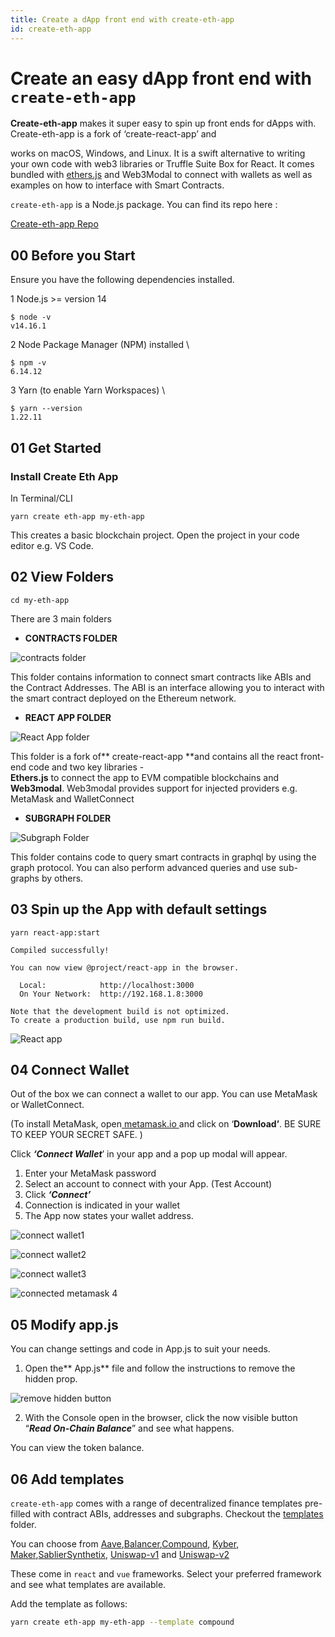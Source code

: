 ```yaml
---
title: Create a dApp front end with create-eth-app
id: create-eth-app
---
```


# Create an easy dApp front end with `create-eth-app`

**Create-eth-app** makes it super easy to spin up front ends for dApps with. Create-eth-app is a fork of ‘create-react-app’ and 

works on macOS, Windows, and Linux. It is a swift alternative to writing your own code with web3 libraries or Truffle Suite Box for React. It comes bundled with [ethers.js](https://docs.ethers.io/) and Web3Modal to connect with wallets as well as examples on how to interface with Smart Contracts. 

`create-eth-app` is a Node.js package. You can find its repo here : 

[Create-eth-app Repo](https://github.com/paulrberg/create-eth-app)


## 00 Before you Start

Ensure you have the following dependencies installed. 

1 Node.js >= version 14


```
$ node -v
v14.16.1

```

2 Node Package Manager (NPM) installed \



```
$ npm -v
6.14.12

```



3 Yarn (to enable Yarn Workspaces) \



```
$ yarn --version
1.22.11
```



## 01 Get Started


### Install Create Eth App

In Terminal/CLI


```
yarn create eth-app my-eth-app
```


This creates a basic blockchain project. Open the project in your code editor e.g. VS Code.


## 02 View Folders


```
cd my-eth-app
```


There are 3 main folders



- **CONTRACTS FOLDER**


![contracts folder](smart-contract-folder.png)


This folder contains information to connect smart contracts like ABIs and the Contract Addresses. The ABI is an interface allowing you to interact with the smart contract deployed on the Ethereum network.

- **REACT APP FOLDER**


![React App folder](react-app-folder.png)


This folder is a fork of** create-react-app **and contains all the react front-end code and two key libraries -  
**Ethers.js** to connect the app to EVM compatible blockchains and **Web3modal**.  Web3modal provides support for injected providers e.g. MetaMask and WalletConnect

- **SUBGRAPH FOLDER** 

![Subgraph Folder](subgraph-folder.png)


This folder contains code to query smart contracts in graphql by using the graph protocol.  You can also perform advanced queries and use sub-graphs by others. 


## 03 Spin up the App with default settings


```
yarn react-app:start

Compiled successfully!

You can now view @project/react-app in the browser.

  Local:            http://localhost:3000
  On Your Network:  http://192.168.1.8:3000

Note that the development build is not optimized.
To create a production build, use npm run build.
```

![React app](app.png)



## 04 Connect Wallet

Out of the box we can connect a wallet to our app. You can use MetaMask or WalletConnect. 

(To install MetaMask, open[ metamask.io ](https://metamask.io/) and click on ‘**Download’**. BE SURE TO KEEP YOUR SECRET SAFE. )

Click **_‘Connect Wallet_**’ in your app and a pop up modal will appear.



1. Enter your MetaMask password
2. Select an account to connect with your App. (Test Account)
3. Click **_‘Connect’_** 
4. Connection is indicated in your wallet
5. The App now states your wallet address.


![connect wallet1](connect-metamask1.png)

![connect wallet2](connect-metamask2.png)

![connect wallet3](connect-metamask3.png)

![connected metamask 4](connected-metamask4.png)

## 05 Modify app.js

You can change settings and code in App.js to suit your needs. 


1. Open the** App.js** file and follow the instructions to remove the hidden prop. 

![remove hidden button](remove-hidden-button.png)

2. With the Console open in the browser, click the now visible button “**_Read On-Chain Balance_**” and see what happens.

You can view the token balance. 


## 06  Add templates

```create-eth-app``` comes with a range of decentralized finance templates pre-filled with contract ABIs, addresses and subgraphs. Checkout the [templates](https://github.com/paulrberg/create-eth-app/blob/develop/templates) folder. 

You can choose from [Aave](https://github.com/paulrberg/create-eth-app/tree/develop/templates/react/aave),[Balancer](https://github.com/paulrberg/create-eth-app/tree/develop/templates/react/balancer),[Compound](https://github.com/paulrberg/create-eth-app/tree/develop/templates/react/compound), [Kyber](https://github.com/paulrberg/create-eth-app/tree/develop/templates/react/kyber), [Maker](https://github.com/paulrberg/create-eth-app/tree/develop/templates/react/maker),[Sablier](https://github.com/paulrberg/create-eth-app/tree/develop/templates/react/sablier-v1)[Synthetix](https://github.com/paulrberg/create-eth-app/tree/develop/templates/react/synthetix), [Uniswap-v1](https://github.com/paulrberg/create-eth-app/tree/develop/templates/react/uniswap-v1) and [Uniswap-v2](https://github.com/paulrberg/create-eth-app/tree/develop/templates/react/uniswap-v2)

These come in ``react`` and ```vue``` frameworks. Select your preferred framework and see what templates are available.

Add the template as follows:

```bash
yarn create eth-app my-eth-app --template compound
```







